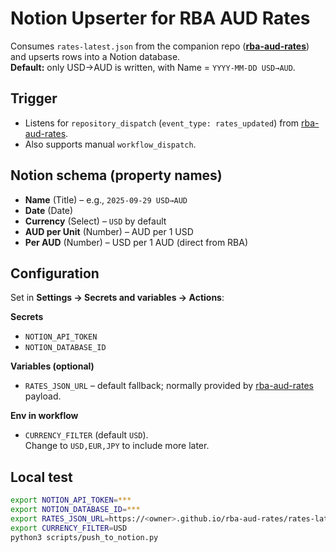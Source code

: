 # Notion Upserter for RBA AUD Rates

Consumes `rates-latest.json` from the companion repo (**[rba-aud-rates](https://github.com/taylorsudo/rba-aud-rates)**) and upserts rows into a Notion database.  
**Default:** only USD→AUD is written, with Name = `YYYY-MM-DD USD→AUD`.  

## Trigger
- Listens for `repository_dispatch` (`event_type: rates_updated`) from [rba-aud-rates](https://github.com/taylorsudo/rba-aud-rates).
- Also supports manual `workflow_dispatch`.

## Notion schema (property names)
- **Name** (Title) – e.g., `2025-09-29 USD→AUD`
- **Date** (Date)
- **Currency** (Select) – `USD` by default
- **AUD per Unit** (Number) – AUD per 1 USD
- **Per AUD** (Number) – USD per 1 AUD (direct from RBA)

## Configuration
Set in **Settings → Secrets and variables → Actions**:

**Secrets**
- `NOTION_API_TOKEN`
- `NOTION_DATABASE_ID`

**Variables (optional)**
- `RATES_JSON_URL` – default fallback; normally provided by [rba-aud-rates](https://github.com/taylorsudo/rba-aud-rates) payload.

**Env in workflow**
- `CURRENCY_FILTER` (default `USD`).  
  Change to `USD,EUR,JPY` to include more later.

## Local test
```bash
export NOTION_API_TOKEN=***
export NOTION_DATABASE_ID=***
export RATES_JSON_URL=https://<owner>.github.io/rba-aud-rates/rates-latest.json
export CURRENCY_FILTER=USD
python3 scripts/push_to_notion.py
```
